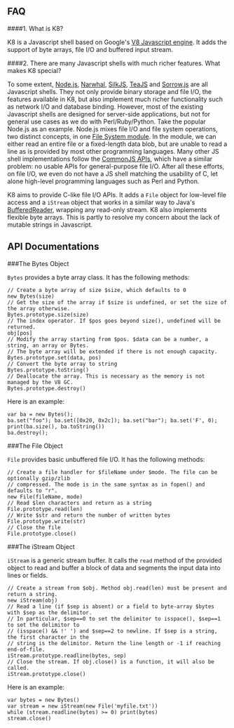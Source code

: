 FAQ
---

####1. What is K8?

K8 is a Javascript shell based on Google's [V8 Javascript engine][1]. It adds
the support of byte arrays, file I/O and buffered input stream.

####2. There are many Javascript shells with much richer features. What makes K8 special?

To some extent, [Node.js][2], [Narwhal][3], [SilkJS][4], [TeaJS][5] and
[Sorrow.js][6] are all Javascript shells. They not only provide binary storage
and file I/O, the features available in K8, but also implement much richer
functionality such as network I/O and database binding. However, most of the
existing Javascript shells are designed for server-side applications, but not
for general use cases as we do with Perl/Ruby/Python.  Take the popular Node.js
as an example. Node.js mixes file I/O and file system operations, two distinct
concepts, in one [File System module][7].  In the module, we can either read an
entire file or a fixed-length data blob, but are unable to read a line as is
provided by most other programming languages. Many other JS shell
implementations follow the [CommonJS APIs][9], which have a similar problem: no
usable APIs for general-purpose file I/O. After all these efforts, on file I/O,
we even do not have a JS shell matching the usability of C, let alone
high-level programming languages such as Perl and Python.

K8 aims to provide C-like file I/O APIs. It adds a `File` object for low-level
file access and a `iStream` object that works in a similar way to Java's
[BufferedReader][10], wrapping any read-only stream. K8 also implements
flexible byte arrays. This is partly to resolve my concern about the lack of
mutable strings in Javascript.


API Documentations
------------------

###The Bytes Object

`Bytes` provides a byte array class. It has the following methods:

    // Create a byte array of size $size, which defaults to 0
    new Bytes(size)
	// Get the size of the array if $size is undefined, or set the size of the array otherwise.
	Bytes.prototype.size(size)
	// The index operator. If $pos goes beyond size(), undefined will be returned.
	obj[pos]
	// Modify the array starting from $pos. $data can be a number, a string, an array or Bytes.
	// The byte array will be extended if there is not enough capacity.
    Bytes.prototype.set(data, pos)
	// Convert the byte array to string
	Bytes.prototype.toString()
	// Deallocate the array. This is necessary as the memory is not managed by the V8 GC.
	Bytes.prototype.destroy()

Here is an example:

    var ba = new Bytes();
	ba.set("foo"); ba.set([0x20, 0x2c]); ba.set("bar"); ba.set('F', 0);
	print(ba.size(), ba.toString())
	ba.destroy();

###The File Object

`File` provides basic unbuffered file I/O. It has the following methods:

	// Create a file handler for $fileName under $mode. The file can be optionally gzip/zlib
	// compressed. The mode is in the same syntax as in fopen() and defaults to "r".
	new File(fileName, mode)
	// Read $len characters and return as a string
	File.prototype.read(len)
	// Write $str and return the number of written bytes
	File.prototype.write(str)
	// Close the file
	File.prototype.close()

###The iStream Object

`iStream` is a generic stream buffer. It calls the `read` method of the
provided object to read and buffer a block of data and segments the input data
into lines or fields.

	// Create a stream from $obj. Method obj.read(len) must be present and return a string.
	new iStream(obj)
	// Read a line (if $sep is absent) or a field to byte-array $bytes with $sep as the delimitor.
	// In particular, $sep==0 to set the delimitor to isspace(), $sep==1 to set the delimitor to
	// (isspace() && !' ') and $sep==2 to newline. If $sep is a string, the first character in the
	// string is the delimitor. Return the line length or -1 if reaching end-of-file.
	iStream.prototype.readline(bytes, sep)
	// Close the stream. If obj.close() is a function, it will also be called.
	iStream.prototype.close()

Here is an example:

	var bytes = new Bytes()
	var stream = new iStream(new File('myfile.txt'))
	while (stream.readline(bytes) >= 0) print(bytes)
	stream.close()


[1]: http://code.google.com/p/v8/
[2]: http://nodejs.org/
[3]: https://github.com/tlrobinson/narwhal
[4]: http://silkjs.net/
[5]: http://code.google.com/p/teajs/
[6]: https://github.com/samlecuyer/sorrow.js
[7]: http://nodejs.org/api/fs.html
[8]: http://nodejs.org/api/stream.html
[9]: http://www.commonjs.org/specs/
[10]: http://docs.oracle.com/javase/6/docs/api/java/io/BufferedReader.html
